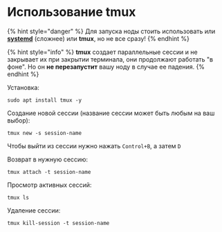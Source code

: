 # Использование tmux

{% hint style="danger" %}
Для запуска ноды стоить использовать или [**systemd**](ispolzovanie-systemd.md) \(сложнее\) или **tmux**, но не все сразу!
{% endhint %}

{% hint style="info" %}
**tmux** создает параллельные сессии и не закрывает их при закрытии терминала, они продолжают работать "в фоне". Но он **не перезапустит** вашу ноду в случае ее падения.
{% endhint %}

Установка:

```text
sudo apt install tmux -y
```

Создание новой сессии \(название сессии может быть любым на ваш выбор\):

```text
tmux new -s session-name
```

Чтобы выйти из сессии нужно нажать `Control+B`, а затем `D`

Возврат в нужную сессию:

```text
tmux attach -t session-name
```

Просмотр активных сессий:

```text
tmux ls
```

Удаление сессии:

```text
tmux kill-session -t session-name
```

